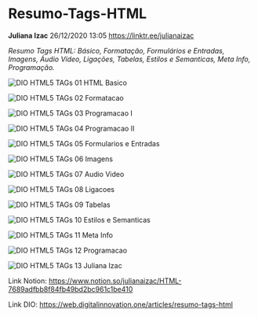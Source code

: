 # Resumo-Tags-HTML

**Juliana Izac** 26/12/2020 13:05
https://linktr.ee/julianaizac

_Resumo Tags HTML: Básico, Formatação, Formulários e Entradas, Imagens, Áudio Vídeo, Ligações, Tabelas, Estilos e Semanticas, Meta Info, Programação._ 


![DIO HTML5 TAGs 01 HTML Basico](https://user-images.githubusercontent.com/76437195/103159925-b2ceb800-47a5-11eb-8448-d5ec157fccca.png)

![DIO HTML5 TAGs 02 Formatacao](https://user-images.githubusercontent.com/76437195/103159947-03461580-47a6-11eb-9573-4a3efb53c4d0.png)

![DIO HTML5 TAGs 03 Programacao I](https://user-images.githubusercontent.com/76437195/103159951-122cc800-47a6-11eb-8ad6-fe1991ddf778.jpg)

![DIO HTML5 TAGs 04 Programacao II](https://user-images.githubusercontent.com/76437195/103159955-178a1280-47a6-11eb-96a8-b9802707c997.png)

![DIO HTML5 TAGs 05 Formularios e Entradas](https://user-images.githubusercontent.com/76437195/103159960-1fe24d80-47a6-11eb-9da6-ec9d3167f6f4.png)

![DIO HTML5 TAGs 06 Imagens](https://user-images.githubusercontent.com/76437195/103159962-27095b80-47a6-11eb-8a3c-dfcbcde69fe8.png)

![DIO HTML5 TAGs 07 Audio Video](https://user-images.githubusercontent.com/76437195/103159971-37b9d180-47a6-11eb-965e-734ad8ef45d8.png)

![DIO HTML5 TAGs 08 Ligacoes](https://user-images.githubusercontent.com/76437195/103159974-3ee0df80-47a6-11eb-9679-27dbd67202e4.png)

![DIO HTML5 TAGs 09 Tabelas](https://user-images.githubusercontent.com/76437195/103159979-46a08400-47a6-11eb-8af6-485dc1825a31.png)

![DIO HTML5 TAGs 10 Estilos e Semanticas](https://user-images.githubusercontent.com/76437195/103159982-4d2efb80-47a6-11eb-98dd-3b01ece68eb7.png)

![DIO HTML5 TAGs 11 Meta Info](https://user-images.githubusercontent.com/76437195/103159985-53bd7300-47a6-11eb-996a-d8a42e3e61fc.png)

![DIO HTML5 TAGs 12 Programacao](https://user-images.githubusercontent.com/76437195/103159988-591abd80-47a6-11eb-95b3-df949d2dc783.png)

![DIO HTML5 TAGs 13 Juliana Izac](https://user-images.githubusercontent.com/76437195/103159993-5fa93500-47a6-11eb-830b-3b19389cbad1.jpg)

Link Notion: https://www.notion.so/julianaizac/HTML-7689adfbb8f84fb49bd2bc961c1be410

Link DIO: https://web.digitalinnovation.one/articles/resumo-tags-html
